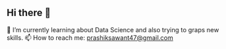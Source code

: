 ## Hi there 👋

<!--
**PrashikSawant/PrashikSawant** is a ✨ _special_ ✨ repository because its `README.md` (this file) appears on your GitHub profile.

Here are some ideas to get you started:

- 🔭 I’m currently working on ...
-  ...
- 👯 I’m looking to collaborate on ...
- 🤔 I’m looking for help with ...
- 💬 Ask me about ...
-  ...
- 😄 Pronouns: ...
- ⚡ Fun fact: ...
-->
🌱 I’m currently learning about Data Science and also trying to graps new skills.
📫 How to reach me: prashiksawant47@gmail.com
